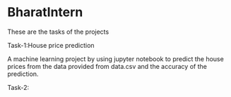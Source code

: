 # BharatIntern
These are the tasks of the projects

Task-1:House price prediction

A machine learning project by using jupyter notebook to predict the house prices from the data provided from data.csv and the accuracy of the prediction.

Task-2:
